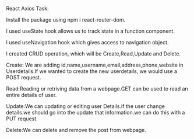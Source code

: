 React Axios Task:

  Install the package using npm i react-router-dom.

  I used useState hook allows us to track state in a function component.

  I used useNavigation hook which gives access to navigation object.

  I created CRUD operation, which will be Create,Read,Update and Delete.

  Create: We are adding id,name,username,email,address,phone,website in Userdetails.If we wanted to create the new userdetails, we would use a POST request.

  Read:Reading  or retriving data from a webpage.GET can be used to read an entire details of user.

  Update:We can updating or editing  user Details.if the user change details.we should go into the update that information.we can do this with a PUT request.

  Delete:We can delete and remove the post from webpage. 
  
